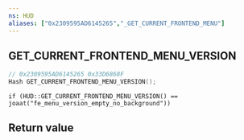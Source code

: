 ```yaml
---
ns: HUD
aliases: ["0x2309595AD6145265","_GET_CURRENT_FRONTEND_MENU"]
---
```

## GET_CURRENT_FRONTEND_MENU_VERSION

```c
// 0x2309595AD6145265 0x33D6868F
Hash GET_CURRENT_FRONTEND_MENU_VERSION();
```

```
if (HUD::GET_CURRENT_FRONTEND_MENU_VERSION() == joaat("fe_menu_version_empty_no_background"))
```

## Return value
